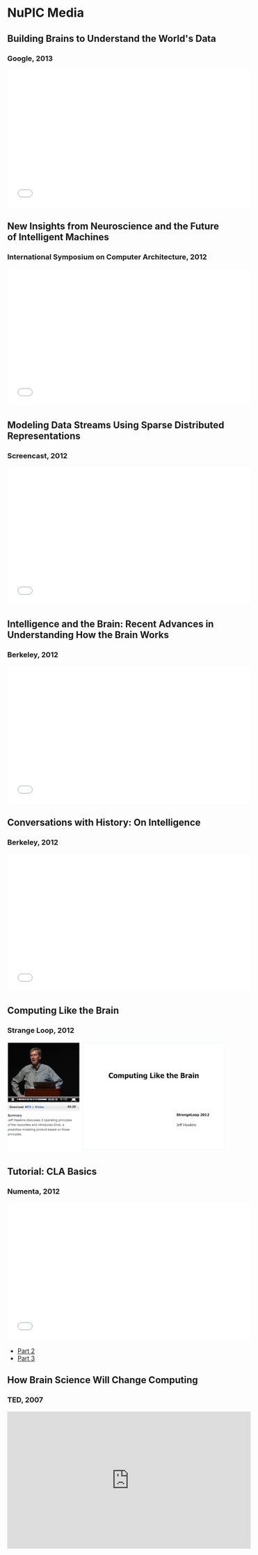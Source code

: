 <!-- <section>
    <nav class="toc">
    <ul>
      <li><a href="#oscon">OSCON</a></li>
      <li><a href="#intelligent_computing_bof">Intelligent Computing BoF</a></li>
      <li><a href="#next_hackathon">Next Hackathon</a></li>
    </ul>
    </nav>
</section> -->

NuPIC Media
===========

Building Brains to Understand the World's Data
--------------------------

### Google, 2013

<iframe width="560" height="315" src="//www.youtube.com/embed/4y43qwS8fl4" frameborder="0" webkitAllowFullScreen="webkitAllowFullScreen" mozallowfullscreen="mozallowfullscreen" allowFullScreen="allowFullScreen">
</iframe>

New Insights from Neuroscience and the Future of Intelligent Machines
--------------------------

### International Symposium on Computer Architecture, 2012

<iframe width="560" height="315" src="//www.youtube.com/embed/A8sHMcCk0lU" frameborder="0" webkitAllowFullScreen="webkitAllowFullScreen" mozallowfullscreen="mozallowfullscreen" allowFullScreen="allowFullScreen">
</iframe>

Modeling Data Streams Using Sparse Distributed Representations
--------------------------

### Screencast, 2012

<iframe width="560" height="315" src="//www.youtube.com/embed/iNMbsvK8Q8Y" frameborder="0" webkitAllowFullScreen="webkitAllowFullScreen" mozallowfullscreen="mozallowfullscreen" allowFullScreen="allowFullScreen">
</iframe>

Intelligence and the Brain: Recent Advances in Understanding How the Brain Works
--------------------------

### Berkeley, 2012

<iframe width="560" height="315" src="//www.youtube.com/embed/qZM9JREjnp4" frameborder="0" webkitAllowFullScreen="webkitAllowFullScreen" mozallowfullscreen="mozallowfullscreen" allowFullScreen="allowFullScreen">
</iframe>

Conversations with History: On Intelligence
--------------------------

### Berkeley, 2012

<iframe width="560" height="315" src="//www.youtube.com/embed/e5xyF84dw2o" frameborder="0" webkitAllowFullScreen="webkitAllowFullScreen" mozallowfullscreen="mozallowfullscreen" allowFullScreen="allowFullScreen">
</iframe>

Computing Like the Brain
---------------

### Strange Loop, 2012

[![Strange Loop: Computing Like the Brain](./images/strange-loop.png)](http://www.infoq.com/presentations/Brain-Computing)


Tutorial: CLA Basics
----------

### Numenta, 2012

<iframe width="560" height="315" src="//www.youtube.com/embed/nBYddmFg4nQ" frameborder="0" webkitAllowFullScreen="webkitAllowFullScreen" mozallowfullscreen="mozallowfullscreen" allowFullScreen="allowFullScreen">
</iframe>

- [Part 2](http://www.youtube.com/watch?v=iXIOwUnu0X0)
- [Part 3](http://www.youtube.com/watch?v=3gjVVNPnPYA)

How Brain Science Will Change Computing
---------------

### TED, 2007

<iframe src="http://embed.ted.com/talks/jeff_hawkins_on_how_brain_science_will_change_computing.html" width="560" height="315" frameborder="0" scrolling="no" webkitAllowFullScreen="webkitAllowFullScreen" mozallowfullscreen="mozallowfullscreen" allowFullScreen="allowFullScreen">
</iframe>

